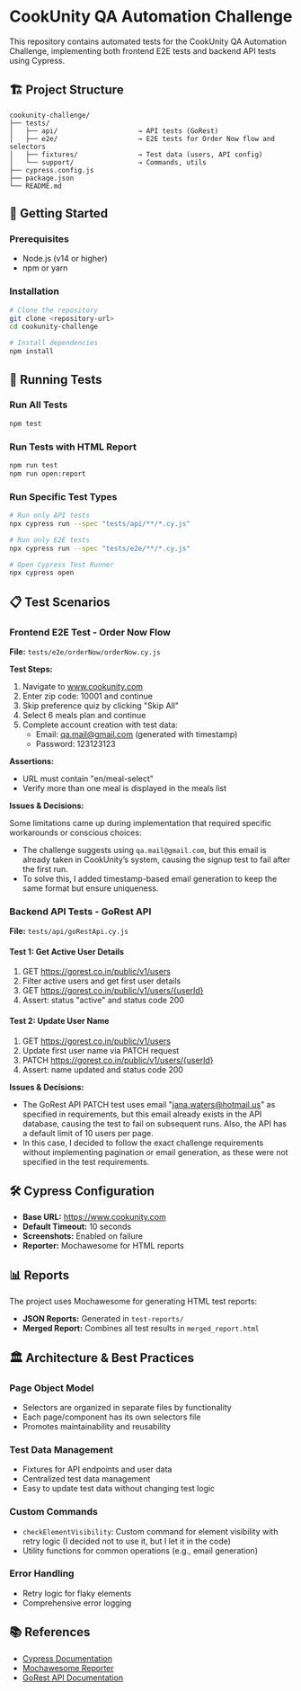 # CookUnity QA Automation Challenge

This repository contains automated tests for the CookUnity QA Automation Challenge, implementing both frontend E2E tests and backend API tests using Cypress.

## 🏗️ Project Structure

```
cookunity-challenge/
├── tests/
│   ├── api/                    → API tests (GoRest)
│   ├── e2e/                    → E2E tests for Order Now flow and selectors
│   ├── fixtures/               → Test data (users, API config)
│   └── support/                → Commands, utils
├── cypress.config.js
├── package.json
└── README.md
```

## 🚀 Getting Started

### Prerequisites
- Node.js (v14 or higher)
- npm or yarn

### Installation
```bash
# Clone the repository
git clone <repository-url>
cd cookunity-challenge

# Install dependencies
npm install
```

## 🧪 Running Tests

### Run All Tests
```bash
npm test
```

### Run Tests with HTML Report
```bash
npm run test
npm run open:report
```

### Run Specific Test Types
```bash
# Run only API tests
npx cypress run --spec "tests/api/**/*.cy.js"

# Run only E2E tests
npx cypress run --spec "tests/e2e/**/*.cy.js"

# Open Cypress Test Runner
npx cypress open
```

## 📋 Test Scenarios

### Frontend E2E Test - Order Now Flow
**File:** `tests/e2e/orderNow/orderNow.cy.js`

**Test Steps:**
1. Navigate to www.cookunity.com
2. Enter zip code: 10001 and continue
3. Skip preference quiz by clicking "Skip All"
4. Select 6 meals plan and continue
5. Complete account creation with test data:
   - Email: qa.mail@gmail.com (generated with timestamp)
   - Password: 123123123

**Assertions:**
- URL must contain "en/meal-select"
- Verify more than one meal is displayed in the meals list

**Issues & Decisions:**

Some limitations came up during implementation that required specific workarounds or conscious choices:

- The challenge suggests using `qa.mail@gmail.com`, but this email is already taken in CookUnity’s system, causing the signup test to fail after the first run.
- To solve this, I added timestamp-based email generation to keep the same format but ensure uniqueness.

### Backend API Tests - GoRest API
**File:** `tests/api/goRestApi.cy.js`

#### Test 1: Get Active User Details
1. GET https://gorest.co.in/public/v1/users
2. Filter active users and get first user details
3. GET https://gorest.co.in/public/v1/users/{userId}
4. Assert: status "active" and status code 200

#### Test 2: Update User Name
1. GET https://gorest.co.in/public/v1/users
2. Update first user name via PATCH request
3. PATCH https://gorest.co.in/public/v1/users/{userId}
4. Assert: name updated and status code 200

**Issues & Decisions:**

- The GoRest API PATCH test uses email "jana.waters@hotmail.us" as specified in requirements, but this email already exists in the API database, causing the test to fail on subsequent runs. Also, the API has a default limit of 10 users per page. 
- In this case, I decided to follow the exact challenge requirements without implementing pagination or email generation, as these were not specified in the test requirements. 

## 🛠️ Cypress Configuration

- **Base URL:** https://www.cookunity.com
- **Default Timeout:** 10 seconds
- **Screenshots:** Enabled on failure
- **Reporter:** Mochawesome for HTML reports

## 📊 Reports

The project uses Mochawesome for generating HTML test reports:

- **JSON Reports:** Generated in `test-reports/`
- **Merged Report:** Combines all test results in `merged_report.html`

## 🏛️ Architecture & Best Practices

### Page Object Model
- Selectors are organized in separate files by functionality
- Each page/component has its own selectors file
- Promotes maintainability and reusability

### Test Data Management
- Fixtures for API endpoints and user data
- Centralized test data management
- Easy to update test data without changing test logic

### Custom Commands
- `checkElementVisibility`: Custom command for element visibility with retry logic (I decided not to use it, but I let it in the code)
- Utility functions for common operations (e.g., email generation)

### Error Handling
- Retry logic for flaky elements
- Comprehensive error logging

## 📚 References

- [Cypress Documentation](https://docs.cypress.io/)
- [Mochawesome Reporter](https://github.com/adamgruber/mochawesome)
- [GoRest API Documentation](https://gorest.co.in/)
